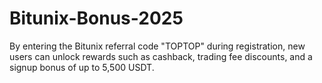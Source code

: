 # Bitunix-Bonus-2025
By entering the Bitunix referral code "TOPTOP" during registration, new users can unlock rewards such as cashback, trading fee discounts, and a signup bonus of up to 5,500 USDT.
